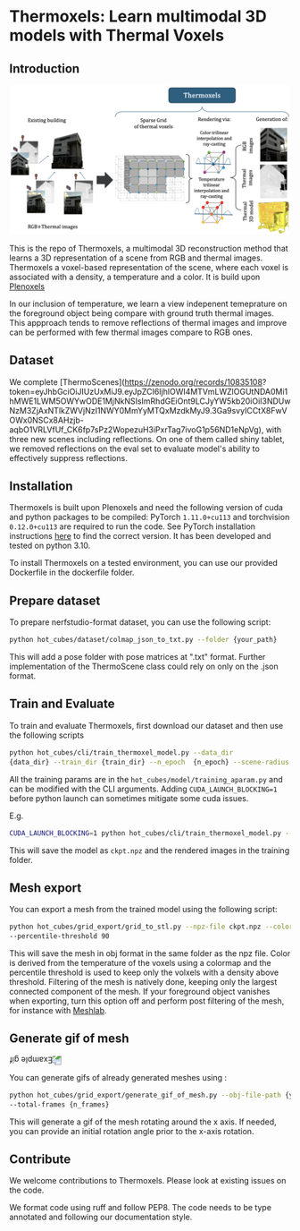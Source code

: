 # Thermoxels: Learn multimodal 3D models with Thermal Voxels

## Introduction

![Summary of the method](images/thermoxels_pipeline.png)

This is the repo of Thermoxels, a multimodal 3D reconstruction method that learns a 3D representation of a scene from RGB and thermal images.
Thermoxels a voxel-based representation of the scene, where each voxel
is associated with a density, a temperature and a color.
It is build upon [Plenoxels](https://github.com/sxyu/svox2)

In our inclusion of temperature, we learn a view indepenent temeprature on the
foreground object being compare with ground truth thermal images.
This appproach tends to remove reflections of thermal images and improve can be
performed with few thermal images compare to RGB ones.

## Dataset

We complete [ThermoScenes](<https://zenodo.org/records/10835108>? token=eyJhbGciOiJIUzUxMiJ9.eyJpZCI6IjhlOWI4MTVmLWZlOGUtNDA0Mi1hMWE1LWM5OWYwODE1MjNkNSIsImRhdGEiOnt9LCJyYW5kb20iOiI3NDUwNzM3ZjAxNTlkZWVjNzI1NWY0MmYyMTQxMzdkMyJ9.3Ga9svyICCtX8FwVOWx0NSCx8AHzjb-aqbO1VRLVfUf_CK6fp7sPz2WopezuH3iPxrTag7ivoG1p56ND1eNpVg),
with three new scenes including reflections. On one of them called shiny tablet, we
removed reflections on the eval set to evaluate model's ability to effectively
suppress reflections.

## Installation

Thermoxels is built upon Plenoxels and need the following version of cuda and python
packages to be compiled:
PyTorch `1.11.0+cu113` and torchvision `0.12.0+cu113` are required to run the code.
See PyTorch installation instructions [here](https://pytorch.org/get-started/previous-versions/) to find the correct version.
It has been developed and tested on python 3.10.

To install Thermoxels on a tested environment, you can use our provided Dockerfile
in the dockerfile folder.

## Prepare dataset

To prepare nerfstudio-format dataset, you can use the following script:

```bash
python hot_cubes/dataset/colmap_json_to_txt.py --folder {your_path}
```

This will add a pose folder with pose matrices at ".txt" format. Further
implementation of the ThermoScene class could rely on only on the .json format.

## Train and Evaluate

To train and evaluate Thermoxels, first download our dataset and then use the following
scripts

```bash
python hot_cubes/cli/train_thermoxel_model.py --data_dir
{data_dir} --train_dir {train_dir} --n_epoch  {n_epoch} --scene-radius {radius}
```

All the training params are in the `hot_cubes/model/training_aparam.py` and can be
modified with the CLI arguments.
Adding `CUDA_LAUNCH_BLOCKING=1` before python launch can sometimes mitigate some cuda
issues.

E.g.

```bash
CUDA_LAUNCH_BLOCKING=1 python hot_cubes/cli/train_thermoxel_model.py --data_dir dataset/dataset_name --train_dir training/ --n_epoch  10 --scene-radius 10
```

This will save the model as `ckpt.npz` and the rendered images in the training folder.

## Mesh export

You can export a mesh from the trained model using the following script:

```bash
python hot_cubes/grid_export/grid_to_stl.py --npz-file ckpt.npz --color true
--percentile-threshold 90
```

This will save the mesh in obj format in the same folder as the npz file. Color is
derived from the temperature of the voxels using a colormap and the percentile
threshold is used to keep only the volxels with a density above threshold.
Filtering of the mesh is natively done, keeping only the largest connected component
of the mesh. If your foreground object vanishes when exporting, turn this option off
and perform post filtering of the mesh, for instance with [Meshlab](https://www.meshlab.net/).

## Generate gif of mesh

<img src="images/animation.gif" alt="Example gif" style="transform: rotate(180deg);">

You can generate gifs of already generated meshes using :

```bash
python hot_cubes/grid_export/generate_gif_of_mesh.py --obj-file-path {your_path.obj}
--total-frames {n_frames}
```

This will generate a gif of the mesh rotating around the x axis.
If needed, you can provide an initial rotation angle prior to the x-axis rotation.

## Contribute

We welcome contributions to Thermoxels. Please look at existing issues on the code.

We format code using ruff and follow PEP8.
The code needs to be type annotated and following our documentation style.

